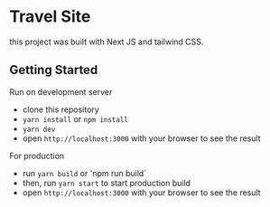 # Travel Site

this project was built with Next JS and tailwind CSS.

## Getting Started

Run on development server

- clone this repository
- `yarn install` or `npm install`
- `yarn dev`
- open `http://localhost:3000` with your browser to see the result

For production

- run `yarn build` or 'npm run build`
- then, run `yarn start` to start production build
- open `http://localhost:3000` with your browser to see the result
